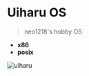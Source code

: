# Uiharu OS

> neo1218's hobby OS

+ **x86**
+ **posix**

![uiharu](https://cloud.githubusercontent.com/assets/10671733/19648940/790d61d2-9a36-11e6-9456-afc791a1ded9.jpg)
